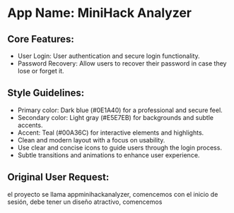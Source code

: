 # **App Name**: MiniHack Analyzer

## Core Features:

- User Login: User authentication and secure login functionality.
- Password Recovery: Allow users to recover their password in case they lose or forget it.

## Style Guidelines:

- Primary color: Dark blue (#0E1A40) for a professional and secure feel.
- Secondary color: Light gray (#E5E7EB) for backgrounds and subtle accents.
- Accent: Teal (#00A36C) for interactive elements and highlights.
- Clean and modern layout with a focus on usability.
- Use clear and concise icons to guide users through the login process.
- Subtle transitions and animations to enhance user experience.

## Original User Request:
el proyecto se llama appminihackanalyzer, comencemos con el inicio de sesión, debe tener un diseño atractivo, comencemos
  